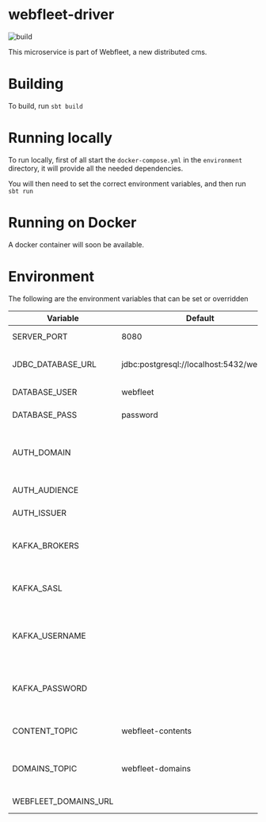 # webfleet-driver
![build](https://github.com/LukeDS-it/webfleet-driver/workflows/build/badge.svg)

This microservice is part of Webfleet, a new distributed cms.

# Building

To build, run `sbt build`

# Running locally

To run locally, first of all start the `docker-compose.yml` in the `environment` directory,
it will provide all the needed dependencies.

You will then need to set the correct environment variables, and then run `sbt run`

# Running on Docker

A docker container will soon be available.

# Environment

The following are the environment variables that can be set or overridden

|      Variable        |                   Default                   |                                    Description                                          |
|----------------------|---------------------------------------------|-----------------------------------------------------------------------------------------|
| SERVER_PORT          | 8080                                        | HTTP Port where the application is exposed                                              |
| JDBC_DATABASE_URL    | jdbc:postgresql://localhost:5432/webfleet   | Full JDBC url for the postgresql database for akka persistence                          |
| DATABASE_USER        | webfleet                                    | Username to connect to the DB                                                           |
| DATABASE_PASS        | password                                    | Password to connect to the DB                                                           |
| AUTH_DOMAIN          |                                             | Domain of Auth0 compliant provider. Used to look for $AUTH_DOMAIN/.well-known/jwks.json |
| AUTH_AUDIENCE        |                                             | Audience to validate the jwt token                                                      |
| AUTH_ISSUER          |                                             | Issuer to validate the jwt token                                                        |
| KAFKA_BROKERS        |                                             | List of kafka brokers (to use with heroku use CLOUDKARAFKA_ prefix instead)             |
| KAFKA_SASL           |                                             | true if ssl is enabled (to use with heroku use CLOUDKARAFKA_ prefix instead)            |
| KAFKA_USERNAME       |                                             | Username to connect to kafka (to use with heroku use CLOUDKARAFKA_ prefix instead)      |
| KAFKA_PASSWORD       |                                             | Password to connect to kafka (to use with heroku use CLOUDKARAFKA_ prefix instead)      |
| CONTENT_TOPIC        | webfleet-contents                           | Name of the kafka topic where to publish content events                                 |
| DOMAINS_TOPIC        | webfleet-domains                            | Name of the kafka topic where domain events are published by webfleet-domains           |
| WEBFLEET_DOMAINS_URL |                                             | URL of the webfleet-domains service root                                                |

